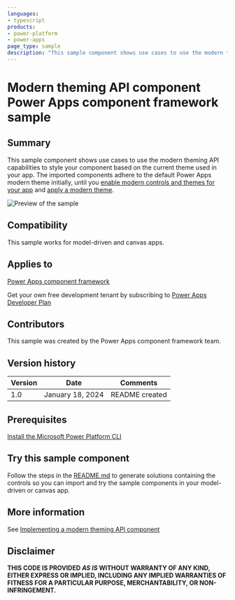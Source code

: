 ```yaml
---
languages:
- typescript
products:
- power-platform
- power-apps
page_type: sample
description: "This sample component shows use cases to use the modern theming API capabilities to style your component based on the current theme used in your app. The imported components adhere to the default Power Apps modern theme initially, until you enable modern controls and themes for your app and apply a modern theme."
---
```

# Modern theming API component Power Apps component framework sample

## Summary

This sample component shows use cases to use the modern theming API capabilities to style your component based on the current theme used in your app. The imported components adhere to the default Power Apps modern theme initially, until you [enable modern controls and themes for your app](https://learn.microsoft.com/power-apps/maker/canvas-apps/controls/modern-controls/overview-modern-controls#enable-modern-controls-and-themes-for-your-app) and [apply a modern theme](https://learn.microsoft.com/power-apps/maker/canvas-apps/controls/modern-controls/modern-theming#apply-modern-theme).

![Preview of the sample](https://learn.microsoft.com/power-apps/developer/component-framework/media/modern-theming-api-control-green.png)

## Compatibility

This sample works for model-driven and canvas apps.

## Applies to

[Power Apps component framework](https://learn.microsoft.com/power-apps/developer/component-framework/overview)

Get your own free development tenant by subscribing to [Power Apps Developer Plan](https://learn.microsoft.com/power-platform/developer/plan)

## Contributors

This sample was created by the Power Apps component framework team.

## Version history

Version|Date|Comments
-------|----|--------
1.0|January 18, 2024|README created

## Prerequisites

[Install the Microsoft Power Platform CLI](https://learn.microsoft.com/power-platform/developer/cli/introduction)

## Try this sample component

Follow the steps in the [README.md](../README.md) to generate solutions containing the controls so you can import and try the sample components in your model-driven or canvas app.

## More information

See [Implementing a modern theming API component](https://learn.microsoft.com/power-apps/developer/component-framework/sample-controls/modern-theming-api-control)

## Disclaimer

**THIS CODE IS PROVIDED *AS IS* WITHOUT WARRANTY OF ANY KIND, EITHER EXPRESS OR IMPLIED, INCLUDING ANY IMPLIED WARRANTIES OF FITNESS FOR A PARTICULAR PURPOSE, MERCHANTABILITY, OR NON-INFRINGEMENT.**